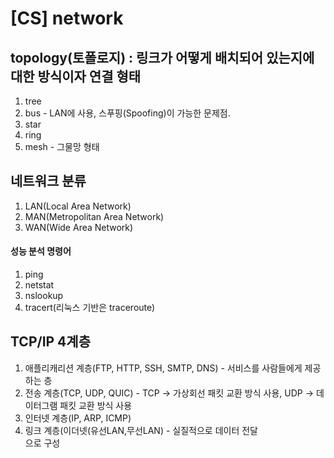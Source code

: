 
# [CS] network

## topology(토폴로지) : 링크가 어떻게 배치되어 있는지에 대한 방식이자 연결 형태

1. tree
2. bus - LAN에 사용, 스푸핑(Spoofing)이 가능한 문제점.
3. star
4. ring
5. mesh - 그물망 형태

## 네트워크 분류

1. LAN(Local Area Network)
2. MAN(Metropolitan Area Network)
3. WAN(Wide Area Network)

#### 성능 분석 명령어

1. ping
2. netstat
3. nslookup
4. tracert(리눅스 기반은 traceroute)

## TCP/IP 4계층

1. 애플리캐리션 계층(FTP, HTTP, SSH, SMTP, DNS) - 서비스를 사람들에게 제공하는 층
2. 전송 계층(TCP, UDP, QUIC) - TCP -> 가상회선 패킷 교환 방식 사용, UDP -> 데이터그램 패킷 교환 방식 사용
3. 인터넷 계층(IP, ARP, ICMP)
4. 링크 계층(이더넷(유선LAN,무선LAN) - 실질적으로 데이터 전달
<br>으로 구성


